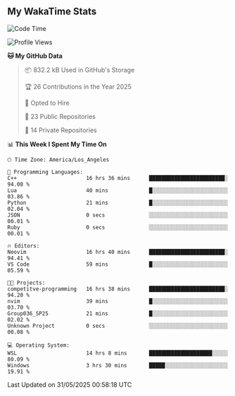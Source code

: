 ## My WakaTime Stats
<!--START_SECTION:waka-->
![Code Time](http://img.shields.io/badge/Code%20Time-296%20hrs%2023%20mins-blue)

![Profile Views](http://img.shields.io/badge/Profile%20Views-0-blue)

**🐱 My GitHub Data** 

> 📦 832.2 kB Used in GitHub's Storage 
 > 
> 🏆 26 Contributions in the Year 2025
 > 
> 💼 Opted to Hire
 > 
> 📜 23 Public Repositories 
 > 
> 🔑 14 Private Repositories 
 > 
📊 **This Week I Spent My Time On** 

```text
🕑︎ Time Zone: America/Los_Angeles

💬 Programming Languages: 
C++                      16 hrs 36 mins      ████████████████████████░   94.08 % 
Lua                      40 mins             █░░░░░░░░░░░░░░░░░░░░░░░░   03.86 % 
Python                   21 mins             █░░░░░░░░░░░░░░░░░░░░░░░░   02.04 % 
JSON                     0 secs              ░░░░░░░░░░░░░░░░░░░░░░░░░   00.01 % 
Ruby                     0 secs              ░░░░░░░░░░░░░░░░░░░░░░░░░   00.01 % 

🔥 Editors: 
Neovim                   16 hrs 40 mins      ████████████████████████░   94.41 % 
VS Code                  59 mins             █░░░░░░░░░░░░░░░░░░░░░░░░   05.59 % 

🐱‍💻 Projects: 
competitve-programming   16 hrs 38 mins      ████████████████████████░   94.20 % 
nvim                     39 mins             █░░░░░░░░░░░░░░░░░░░░░░░░   03.70 % 
Group036_SP25            21 mins             █░░░░░░░░░░░░░░░░░░░░░░░░   02.02 % 
Unknown Project          0 secs              ░░░░░░░░░░░░░░░░░░░░░░░░░   00.08 % 

💻 Operating System: 
WSL                      14 hrs 8 mins       ████████████████████░░░░░   80.09 % 
Windows                  3 hrs 30 mins       █████░░░░░░░░░░░░░░░░░░░░   19.91 % 
```


 Last Updated on 31/05/2025 00:58:18 UTC
<!--END_SECTION:waka-->
